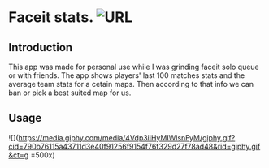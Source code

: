 # Faceit stats. ![URL](https://www.faceit.tips)

## Introduction
This app was made for personal use while I was grinding faceit solo queue or with friends. The app shows players' last 100 matches stats and the average team stats for a cetain maps. Then according to that info we can ban or pick a best suited map for us. 


## Usage
![](https://media.giphy.com/media/4Vdp3iiHyMIWlsnFyM/giphy.gif?cid=790b76115a43711d3e40f91256f9154f76f329d27f78ad48&rid=giphy.gif&ct=g =500x)
